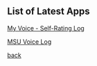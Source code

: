 
## List of Latest Apps

<p><a href="./MyVoice.html">My Voice - Self-Rating Log</a></p>

<p><a href="./MyVoice.html">MSU Voice Log</a></p>

[back](./)
